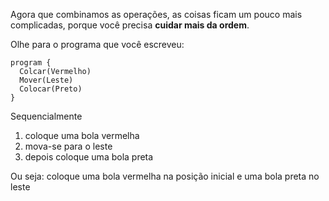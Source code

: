 Agora que combinamos as operações, as coisas ficam um pouco mais complicadas, porque você precisa **cuidar mais da ordem**.

Olhe para o programa que você escreveu:

```puppet
program {
  Colcar(Vermelho)
  Mover(Leste)
  Colocar(Preto)
}
```

Sequencialmente

1. coloque uma bola vermelha
1. mova-se para o leste
1. depois coloque uma bola preta

Ou seja: coloque uma bola vermelha na posição inicial e uma bola preta no leste
